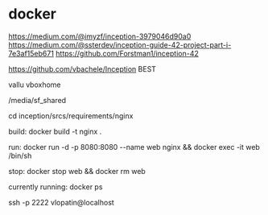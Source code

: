 # docker

https://medium.com/@imyzf/inception-3979046d90a0
https://medium.com/@ssterdev/inception-guide-42-project-part-i-7e3af15eb671
https://github.com/Forstman1/inception-42

https://github.com/vbachele/Inception BEST

vallu
vboxhome

/media/sf_shared

cd inception/srcs/requirements/nginx

build:
docker build -t nginx .

run:
docker run -d -p 8080:8080 --name web nginx && docker exec -it web /bin/sh

stop:
docker stop web && docker rm web


currently running:
docker ps

ssh -p 2222 vlopatin@localhost
